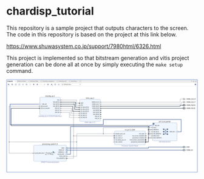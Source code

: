 # chardisp_tutorial

This repository is a sample project that outputs characters to the screen.
The code in this repository is based on the project at this link below.

https://www.shuwasystem.co.jp/support/7980html/6326.html

This project is implemented so that bitstream generation and vitis project generation can be done all at once by simply executing the `make setup` command.

![block design](bd.png)